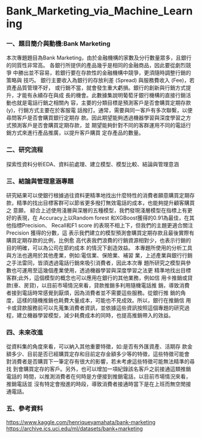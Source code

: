 # Bank_Marketing_via_Machine_Learning
### 一、題目簡介與動機:Bank Marketing
本次專題題目為Bank Marketing，由於金融機構的家數及分行數量眾多，且銀行的同質性非常高。
各銀行所提供的產品幾乎是相同的金融商品，因此要從劇烈競爭 中勝出並不容易，若銀行要在存款性的金融機構中競爭，更須隨時調整行銷的策略與 技巧。
銀行主要收入為銀行的存放利差 (Spread) 與服務費收入 (Fee)，若資產品質管理不好， 或行銷不當，就會發生重大虧損。銀行的創新與行銷方式提升，才能有永續存在與成 長的機會。此數據集說明葡萄牙銀行機構的直接行銷活動也就是電話行銷之相關內 容，主要的分類目標是預測客戶是否會購買定期存款(y)，行銷方式主要在於客服電 話撥打。通常，需要與同一客戶有多次聯繫，以便尋問客戶是否會購買銀行定期存 款。因此期望能夠透過機器學習與深度學習之方式預測客戶是否會購買定期存款，並 期望能夠針對不同的客群運用不同的電話行銷方式來進行產品推廣，以提升客戶購買 定存產品的數量。
### 二、研究流程
探索性資料分析EDA、資料前處理、建立模型、模型比較、結論與管理意涵
### 三、結論與管理意涵專題 
研究結果可以使銀行根據過往資料更精準地找出什麼特性的消費者願意購買定期存 款，精準的找出目標客群可以節省更多撥打無效電話的成本，也能夠提升顧客購買之 意願，
綜合上述使用淺層與深層的五種模型，我們發現淺層模型在指標上有更好的表現，在 Accuracy上以Random forest 和XGBoost獲得的0.91為最佳，在其他指標Precision、 Recall和F1 score 的表現不相上下，但我們的主題更適合關注Precision 獲得的分數，這 表示我們建立的模型預測會購買定期存款且最後實際有購買定期存款的比例，比例愈
高代表我們浪費的行銷資源相對少，也表示行銷的目的明確，可以為公司在節約成本
的情況下創造效益。
本專題所使用的分析工具與方法也適用於其他產業，例如:電信業、保險業、補習
業，上述產業與銀行行銷之手法雷同，皆須透過電話行銷來吸引消費者，因此本次專
題所研究之模型與參數也可運用至這幾個產業使用，透過機器學習與深度學習之法更
精準地找出目標客群;此外，這個模型的概念也可以應用在銀行的其他業務，例如信
用卡推銷或貸款(車、房貸)，以目前市場情況來看，貸款推銷多利用隨機電話推
銷，導致消費者接到電話時常感覺到厭煩，因為消費者並不需要這些服務。從銀行推
銷的角度，這樣的隨機推銷也耗費大量成本，可能也不見成效。所以，銀行在推銷信
用卡或貸款服務前可以先蒐集消費者資訊，並依據這些資訊按照這個專題的研究過
程，建立機器學習模型，減少耗費成本的同時，也提高推銷帶入的效益。
### 四、未來改進 
從資料集的角度來看，可以納入其他重要特徵，如:是否有外匯資產、活期存
款金額多少、目前是否已經購買定存和目前定存金額多少等的特徵，這些特徵可能會
對消費者是否購買下一筆定存有很大的影響，若未考慮這些特徵可能無法精準的尋找
到會購買定存的客戶。另外，也可以增加一項紀錄該名客戶之前接通這類推銷電話的
時間，以推測消費者在何時是方便接到推銷電話，以目前市場情況來看，推銷電話並
沒有特定會撥進的時段，導致消費者接通時當下是在上班而無空閒接通電話。
### 五、參考資料
https://www.kaggle.com/henriqueyamahata/bank-marketing 
https://archive.ics.uci.edu/ml/datasets/bank+marketing
